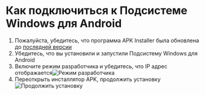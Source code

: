 # Как подключиться к Подсистеме Windows для Android
1. Пожалуйста, убедитесь, что программа APK Installer была обновлена до [последней версии](https://github.com/Paving-Base/APK-Installer/releases "APK Installer")
2. Убедитесь, что вы установили и запустили Подсистему Windows для Android
3. Включите режим разработчика и убедитесь, что IP адрес отображается![Режим разработчика](https://raw.githubusercontent.com/Paving-Base/APK-Installer/screenshots/Documents/Tutorials/How%20To%20Connect%20WSA/Images/Snipaste_2021-10-22_14-57-56.png)
4. Переоткрыть инсталлятор APK, продолжить установку ![Продолжить установку](https://raw.githubusercontent.com/Paving-Base/APK-Installer/screenshots/Documents/Tutorials/How%20To%20Connect%20WSA/Images/Snipaste_2021-10-22_15-10-06.png)

